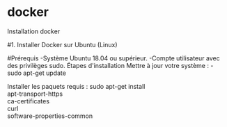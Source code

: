 # docker
Installation docker

#1. Installer Docker sur Ubuntu (Linux)

#Prérequis
-Système Ubuntu 18.04 ou supérieur.
-Compte utilisateur avec des privilèges sudo.
Étapes d'installation
Mettre à jour votre système :
-sudo apt-get update

Installer les paquets requis :
sudo apt-get install \
  apt-transport-https \
  ca-certificates \
  curl \
  software-properties-common


